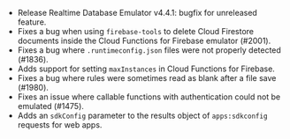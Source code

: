 * Release Realtime Database Emulator v4.4.1: bugfix for unreleased feature.
* Fixes a bug when using `firebase-tools` to delete Cloud Firestore documents inside the Cloud Functions for Firebase emulator (#2001).
* Fixes a bug where `.runtimeconfig.json` files were not properly detected (#1836).
* Adds support for setting `maxInstances` in Cloud Functions for Firebase.
* Fixes a bug where rules were sometimes read as blank after a file save (#1980).
* Fixes an issue where callable functions with authentication could not be emulated (#1475).
* Adds an `sdkConfig` parameter to the results object of `apps:sdkconfig` requests for web apps.
